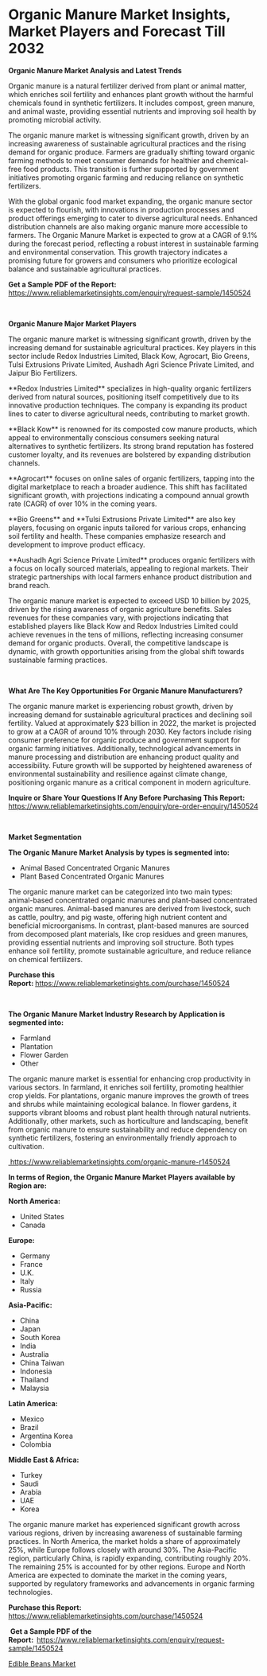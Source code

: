 <p><h1>Organic Manure Market Insights, Market Players and Forecast Till 2032</h1></p><p><strong>Organic Manure Market Analysis and Latest Trends</strong></p>
<p><p>Organic manure is a natural fertilizer derived from plant or animal matter, which enriches soil fertility and enhances plant growth without the harmful chemicals found in synthetic fertilizers. It includes compost, green manure, and animal waste, providing essential nutrients and improving soil health by promoting microbial activity.</p><p>The organic manure market is witnessing significant growth, driven by an increasing awareness of sustainable agricultural practices and the rising demand for organic produce. Farmers are gradually shifting toward organic farming methods to meet consumer demands for healthier and chemical-free food products. This transition is further supported by government initiatives promoting organic farming and reducing reliance on synthetic fertilizers.</p><p>With the global organic food market expanding, the organic manure sector is expected to flourish, with innovations in production processes and product offerings emerging to cater to diverse agricultural needs. Enhanced distribution channels are also making organic manure more accessible to farmers. The Organic Manure Market is expected to grow at a CAGR of 9.1% during the forecast period, reflecting a robust interest in sustainable farming and environmental conservation. This growth trajectory indicates a promising future for growers and consumers who prioritize ecological balance and sustainable agricultural practices.</p></p>
<p><strong>Get a Sample PDF of the Report:&nbsp;</strong> <a href="https://www.reliablemarketinsights.com/enquiry/request-sample/1450524?utm_campaign=3274&utm_medium=2&utm_source=Github&utm_content=ia&utm_term=30032025&utm_id=organic-manure">https://www.reliablemarketinsights.com/enquiry/request-sample/1450524</a></p>
<p>&nbsp;</p>
<p><strong>Organic Manure Major Market Players</strong></p>
<p><p>The organic manure market is witnessing significant growth, driven by the increasing demand for sustainable agricultural practices. Key players in this sector include Redox Industries Limited, Black Kow, Agrocart, Bio Greens, Tulsi Extrusions Private Limited, Aushadh Agri Science Private Limited, and Jaipur Bio Fertilizers.</p><p>**Redox Industries Limited** specializes in high-quality organic fertilizers derived from natural sources, positioning itself competitively due to its innovative production techniques. The company is expanding its product lines to cater to diverse agricultural needs, contributing to market growth.</p><p>**Black Kow** is renowned for its composted cow manure products, which appeal to environmentally conscious consumers seeking natural alternatives to synthetic fertilizers. Its strong brand reputation has fostered customer loyalty, and its revenues are bolstered by expanding distribution channels.</p><p>**Agrocart** focuses on online sales of organic fertilizers, tapping into the digital marketplace to reach a broader audience. This shift has facilitated significant growth, with projections indicating a compound annual growth rate (CAGR) of over 10% in the coming years.</p><p>**Bio Greens** and **Tulsi Extrusions Private Limited** are also key players, focusing on organic inputs tailored for various crops, enhancing soil fertility and health. These companies emphasize research and development to improve product efficacy.</p><p>**Aushadh Agri Science Private Limited** produces organic fertilizers with a focus on locally sourced materials, appealing to regional markets. Their strategic partnerships with local farmers enhance product distribution and brand reach.</p><p>The organic manure market is expected to exceed USD 10 billion by 2025, driven by the rising awareness of organic agriculture benefits. Sales revenues for these companies vary, with projections indicating that established players like Black Kow and Redox Industries Limited could achieve revenues in the tens of millions, reflecting increasing consumer demand for organic products. Overall, the competitive landscape is dynamic, with growth opportunities arising from the global shift towards sustainable farming practices.</p></p>
<p>&nbsp;</p>
<p><strong>What Are The Key Opportunities For Organic Manure Manufacturers?</strong></p>
<p><p>The organic manure market is experiencing robust growth, driven by increasing demand for sustainable agricultural practices and declining soil fertility. Valued at approximately $23 billion in 2022, the market is projected to grow at a CAGR of around 10% through 2030. Key factors include rising consumer preference for organic produce and government support for organic farming initiatives. Additionally, technological advancements in manure processing and distribution are enhancing product quality and accessibility. Future growth will be supported by heightened awareness of environmental sustainability and resilience against climate change, positioning organic manure as a critical component in modern agriculture.</p></p>
<p><strong>Inquire or Share Your Questions If Any Before Purchasing This Report:</strong> <a href="https://www.reliablemarketinsights.com/enquiry/pre-order-enquiry/1450524?utm_campaign=3274&utm_medium=2&utm_source=Github&utm_content=ia&utm_term=30032025&utm_id=organic-manure">https://www.reliablemarketinsights.com/enquiry/pre-order-enquiry/1450524</a></p>
<p>&nbsp;</p>
<p><strong>Market Segmentation</strong></p>
<p><strong>The Organic Manure Market Analysis by types is segmented into:</strong></p>
<p><ul><li>Animal Based Concentrated Organic Manures</li><li>Plant Based Concentrated Organic Manures</li></ul></p>
<p><p>The organic manure market can be categorized into two main types: animal-based concentrated organic manures and plant-based concentrated organic manures. Animal-based manures are derived from livestock, such as cattle, poultry, and pig waste, offering high nutrient content and beneficial microorganisms. In contrast, plant-based manures are sourced from decomposed plant materials, like crop residues and green manures, providing essential nutrients and improving soil structure. Both types enhance soil fertility, promote sustainable agriculture, and reduce reliance on chemical fertilizers.</p></p>
<p><strong>Purchase this Report:&nbsp;</strong><a href="https://www.reliablemarketinsights.com/purchase/1450524?utm_campaign=3274&utm_medium=2&utm_source=Github&utm_content=ia&utm_term=30032025&utm_id=organic-manure">https://www.reliablemarketinsights.com/purchase/1450524</a></p>
<p>&nbsp;</p>
<p><strong>The Organic Manure Market Industry Research by Application is segmented into:</strong></p>
<p><ul><li>Farmland</li><li>Plantation</li><li>Flower Garden</li><li>Other</li></ul></p>
<p><p>The organic manure market is essential for enhancing crop productivity in various sectors. In farmland, it enriches soil fertility, promoting healthier crop yields. For plantations, organic manure improves the growth of trees and shrubs while maintaining ecological balance. In flower gardens, it supports vibrant blooms and robust plant health through natural nutrients. Additionally, other markets, such as horticulture and landscaping, benefit from organic manure to ensure sustainability and reduce dependency on synthetic fertilizers, fostering an environmentally friendly approach to cultivation.</p></p>
<p><a href="https://www.reliablemarketinsights.com/organic-manure-r1450524?utm_campaign=3274&utm_medium=2&utm_source=Github&utm_content=ia&utm_term=30032025&utm_id=organic-manure">&nbsp;https://www.reliablemarketinsights.com/organic-manure-r1450524</a></p>
<p><strong>In terms of Region, the Organic Manure Market Players available by Region are:</strong></p>
<p>
    <p> <strong> North America: </strong>
        <ul>
            <li>United States</li>
            <li>Canada</li>
        </ul>
        </p> 
    <p> <strong> Europe: </strong>
        <ul>
            <li>Germany</li>
            <li>France</li>
            <li>U.K.</li>
            <li>Italy</li>
            <li>Russia</li>
        </ul>
        </p> 
    <p> <strong> Asia-Pacific: </strong>
        <ul>
            <li>China</li>
            <li>Japan</li>
            <li>South Korea</li>
            <li>India</li>
            <li>Australia</li>
            <li>China Taiwan</li>
            <li>Indonesia</li>
            <li>Thailand</li>
            <li>Malaysia</li>
        </ul>
        </p> 
    <p> <strong> Latin America: </strong>
        <ul>
            <li>Mexico</li>
            <li>Brazil</li>
            <li>Argentina Korea</li>
            <li>Colombia</li>
        </ul>
        </p> 
    <p> <strong> Middle East & Africa: </strong>
        <ul>
            <li>Turkey</li>
            <li>Saudi</li>
            <li>Arabia</li>
            <li>UAE</li>
            <li>Korea</li>
        </ul>
    </p>
    </p>
<p><p>The organic manure market has experienced significant growth across various regions, driven by increasing awareness of sustainable farming practices. In North America, the market holds a share of approximately 25%, while Europe follows closely with around 30%. The Asia-Pacific region, particularly China, is rapidly expanding, contributing roughly 20%. The remaining 25% is accounted for by other regions. Europe and North America are expected to dominate the market in the coming years, supported by regulatory frameworks and advancements in organic farming technologies.</p></p>
<p><strong>Purchase this Report: </strong><a href="https://www.reliablemarketinsights.com/purchase/1450524?utm_campaign=3274&utm_medium=2&utm_source=Github&utm_content=ia&utm_term=30032025&utm_id=organic-manure">https://www.reliablemarketinsights.com/purchase/1450524</a></p>
<p>&nbsp;<strong>Get a Sample PDF of the Report:&nbsp;&nbsp;</strong><a href="https://www.reliablemarketinsights.com/enquiry/request-sample/1450524?utm_campaign=3274&utm_medium=2&utm_source=Github&utm_content=ia&utm_term=30032025&utm_id=organic-manure">https://www.reliablemarketinsights.com/enquiry/request-sample/1450524</a></p>
<p><strong></strong></p>
<p><p><a href="https://github.com/maseykokosq1/Market-Research-Report-List-1/blob/main/edible-beans-market.md?utm_campaign=3274&utm_medium=2&utm_source=Github&utm_content=ia&utm_term=30032025&utm_id=organic-manure">Edible Beans Market</a></p></p>